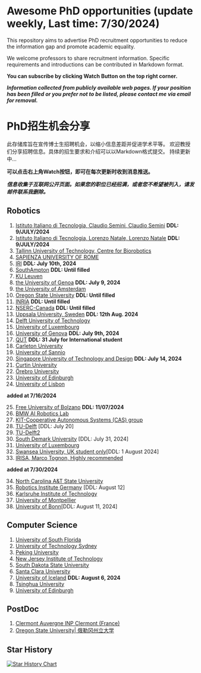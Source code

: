 # Awesome PhD opportunities (update weekly, Last time: 7/30/2024)

This repository aims to advertise PhD recruitment opportunities to reduce the information gap and promote academic equality.

We welcome professors to share recruitment information. Specific requirements and introductions can be contributed in Markdown format. 

**You can subscribe by clicking Watch Button on the top right corner.**

***Information collected from publicly available web pages. If your position has been filled or you prefer not to be listed, please contact me via email for removal.***



# PhD招生机会分享

此存储库旨在宣传博士生招聘机会，以缩小信息差距并促进学术平等。
欢迎教授们分享招聘信息。具体的招生要求和介绍可以以Markdown格式提交。
持续更新中...

 **可以点击右上角Watch按钮，即可在每次更新时收到消息推送。**

***信息收集于互联网公开页面。如果您的职位已经招满，或者您不希望被列入，请发邮件联系我删除。***



## Robotics

1. [Istituto Italiano di Tecnologia, Claudio Semini, Claudio Semini](./Robotics/IIT-1.md) **DDL: 9/JULY/2024** 
2. [Istituto Italiano di Tecnologia, Lorenzo Natale, Lorenzo Natale](./Robotics/IIT-2.md) **DDL: 9/JULY/2024**
3. [Tallinn University of Technology, Centre for Biorobotics](./Robotics/Tallinn%20University%20of%20Technology.md)    
4. [SAPIENZA UNIVERSITY OF ROME](./Robotics/SAPIENZA%20UNIVERSITY%20OF%20ROME.md)
5. [IRI](./Robotics/IRI.md)    **DDL: July 10th, 2024**
6. [SouthAmpton](./Robotics/SouthAmpton.md)    **DDL: Until filled**
7. [KU Leuven](./Robotics/Leuven.md)    
8. [the University of Genoa](./Robotics/the%20University%20of%20Genoa.md)    **DDL: July 9, 2024**
9. [the University of Amsterdam](./Robotics/Vrije_Universiteit_Amsterdam_Combined.md)  
10. [Oregon State University](./Robotics/Oregon%20State%20University.md)    **DDL: Until filled**
11. [INRIA](./Robotics/INRIA.md)    **DDL: Until filled**
12. [NSERC-Canada](./Robotics/NSERC.md)    **DDL: Until filled**
13. [Uppsala University, Sweden](./Robotics/UppsalaUniversity_PhD.md)  **DDL: 12th Aug. 2024**
14. [Delft University of Technology](./Robotics/Delft-tech.md) 
15. [University of Luxembourg](./Robotics/SnT_PhD_Position_Announcement.md) 
16. [University of Genova](./Robotics/DRIM_PhD_Position_Announcement.md) **DDL: July 9th, 2024**
17. [QUT](./Robotics/QUT.md) **DDL: 31 July for International student**
18. [Carleton University](./Robotics/Carleton%20University.md) 
19. [University of Sannio](./Robotics/University%20of%20Sannio.md) 
20. [Singapore University of Technology and Design](./Robotics/Singapore%20University%20of%20Technology.md)   **DDL: July 14, 2024** 
21. [Curtin University](./Robotics/Curtin%20University.md) 
22. [Örebro University](./Robotics/orebro%20University.md)
23. [University of Edinburgh](./Robotics/University%20of%20Edinburgh.md)
24. [University of Lisbon](./Robotics/University%20of%20Lisbon.md)


**added at 7/16/2024**

25. [Free University of Bolzano](./Robotics/Free%20University%20of%20Bolzano.md) **DDL: 11/07/2024**
26. [BMW AI Robotics Lab](./Robotics/BMW%20AI%20Robotics%20Lab.md)
27. [KIT-Cooperative Autonomous Systems (CAS) group](./Robotics/%20Karlsruhe%20Intitute%20of%20Technology-CAS.md)
28. [TU-Delft](./Robotics/TU-Delft.md) [DDL: July 20]
29. [TU-Delft2](./Robotics/TU%20Delft2.md)
30. [South Demark University](./Robotics/South%20Demark%20University.md) [DDL: July 31, 2024]
31. [University of Luxembourg](./Robotics/University%20of%20Luxembourg.md)
32. [Swansea University, UK student only](./Robotics/Swansea.md)[DDL: 1 August 2024]
33. [IRISA, Marco Tognon, Highly recommended](./Robotics/INRIA2.md)

**added at 7/30/2024**

34. [North Carolina A&T State University](./Robotics/North%20Carolina%20A&T%20State%20University.md)
35. [Robotics Institute Germany](./Robotics/Robotics%20Institute%20Germany.md) [DDL: August 12]
36. [Karlsruhe Institute of Technology](./Robotics/%20Karlsruhe%20Intitute%20of%20Technology-CAS.md)
37. [University of Montpellier](./Robotics/University%20of%20Montpellier.md)
38. [University of Bonn](./Robotics/University%20of%20Bonn.md)[DDL: August 11, 2024]



## Computer Science
1. [University of South Florida](./Computer%20Science/USF.md)
2. [University of Technology Sydney](./Computer%20Science/UTS.md)
3. [Peking University](./Computer%20Science/PKU.md)
4. [New Jersey Institute of Technology](./Computer%20Science/NJIT.md)
5. [South Dakota State University](./Computer%20Science/South%20Dakota%20State%20University.md)
6. [Santa Clara University](./Computer%20Science/Santa%20Clara%20University.md)
7. [University of Iceland](./Computer%20Science/University%20of%20Iceland.md) **DDL: August 6, 2024**
8. [Tsinghua University](./Computer%20Science/Tsinghua.md)
9. [University of Edinburgh](./Robotics/University%20of%20Edinburgh.md)



## PostDoc
1. [Clermont Auvergne INP Clermont (France)](./PostDoc-Robotics/Clermont_Auvergne_INP.md)
2. [Oregon State University| 俄勒冈州立大学](./PostDoc-Robotics/OregonStateUniversity_Postdoc.md)


## Star History

[![Star History Chart](https://api.star-history.com/svg?repos=jfan1997/Awesome_PhD_Opportunities&type=Date)](https://star-history.com/#jfan1997/Awesome_PhD_Opportunities&Date)
